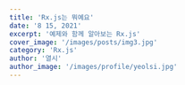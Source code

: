 ```yaml
---
title: 'Rx.js는 뭐예요'
date: '8 15, 2021'
excerpt: '예제와 함께 알아보는 Rx.js'
cover_image: '/images/posts/img3.jpg'
category: 'Rx.js'
author: '열시'
author_image: '/images/profile/yeolsi.jpg'
---
```

